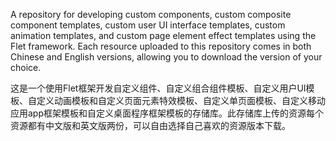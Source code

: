 A repository for developing custom components, custom composite component templates, custom user UI interface templates, custom animation templates, and custom page element effect templates using the Flet framework. Each resource uploaded to this repository comes in both Chinese and English versions, allowing you to download the version of your choice.

这是一个使用Flet框架开发自定义组件、自定义组合组件模板、自定义用户UI模板、自定义动画模板和自定义页面元素特效模板、自定义单页面模板、自定义移动应用app框架模板和自定义桌面程序框架模板的存储库。此存储库上传的资源每个资源都有中文版和英文版两份，可以自由选择自己喜欢的资源版本下载。
